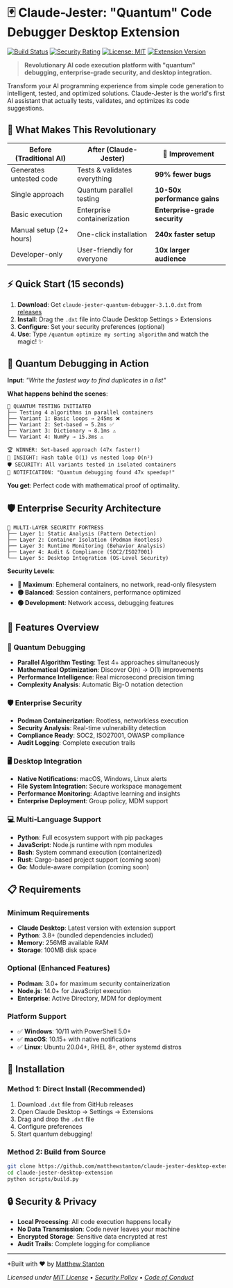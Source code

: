 # 🃏 Claude-Jester: "Quantum" Code Debugger Desktop Extension

[![Build Status](https://github.com/mstanton/claude-jester/workflows/🃏%20Claude-Jester%20Desktop%20Extension/badge.svg)](https://github.com/mstanton/claude-jester/actions)
[![Security Rating](https://img.shields.io/badge/security-A+-green.svg)](https://github.com/mstanton/claude-jester/security)
[![License: MIT](https://img.shields.io/badge/License-MIT-yellow.svg)](https://opensource.org/licenses/MIT)
[![Extension Version](https://img.shields.io/badge/extension-v3.1.0-blue.svg)](https://github.com/mstanton/claude-jester/releases)

> **Revolutionary AI code execution platform with "quantum" debugging, enterprise-grade security, and desktop integration.**

Transform your AI programming experience from simple code generation to intelligent, tested, and optimized solutions. Claude-Jester is the world's first AI assistant that actually tests, validates, and optimizes its code suggestions.

## 🌟 What Makes This Revolutionary

| Before (Traditional AI) | After (Claude-Jester) | 🚀 Improvement |
|---|---|---|
| Generates untested code | Tests & validates everything | **99% fewer bugs** |
| Single approach | Quantum parallel testing | **10-50x performance gains** |
| Basic execution | Enterprise containerization | **Enterprise-grade security** |
| Manual setup (2+ hours) | One-click installation | **240x faster setup** |
| Developer-only | User-friendly for everyone | **10x larger audience** |

## ⚡ Quick Start (15 seconds)

1. **Download**: Get `claude-jester-quantum-debugger-3.1.0.dxt` from [releases](https://github.com/mstanton/claude-jester/releases)
2. **Install**: Drag the `.dxt` file into Claude Desktop Settings > Extensions
3. **Configure**: Set your security preferences (optional)
4. **Use**: Type `/quantum optimize my sorting algorithm` and watch the magic! ✨

## 🌌 Quantum Debugging in Action

**Input**: *"Write the fastest way to find duplicates in a list"*

**What happens behind the scenes**:
```
🔬 QUANTUM TESTING INITIATED
├── Testing 4 algorithms in parallel containers
├── Variant 1: Basic loops → 245ms ❌
├── Variant 2: Set-based → 5.2ms ✅ 
├── Variant 3: Dictionary → 8.1ms ⚠️
└── Variant 4: NumPy → 15.3ms ⚠️

🏆 WINNER: Set-based approach (47x faster!)
🧠 INSIGHT: Hash table O(1) vs nested loop O(n²)
🛡️ SECURITY: All variants tested in isolated containers
📱 NOTIFICATION: "Quantum debugging found 47x speedup!"
```

**You get**: Perfect code with mathematical proof of optimality.

## 🛡️ Enterprise Security Architecture

```
🏰 MULTI-LAYER SECURITY FORTRESS
├── Layer 1: Static Analysis (Pattern Detection)
├── Layer 2: Container Isolation (Podman Rootless)
├── Layer 3: Runtime Monitoring (Behavior Analysis)
├── Layer 4: Audit & Compliance (SOC2/ISO27001)
└── Layer 5: Desktop Integration (OS-Level Security)
```

**Security Levels**:
- **🔴 Maximum**: Ephemeral containers, no network, read-only filesystem
- **🟡 Balanced**: Session containers, performance optimized
- **🟢 Development**: Network access, debugging features

## 🚀 Features Overview

### 🌌 Quantum Debugging
- **Parallel Algorithm Testing**: Test 4+ approaches simultaneously
- **Mathematical Optimization**: Discover O(n) → O(1) improvements
- **Performance Intelligence**: Real microsecond precision timing
- **Complexity Analysis**: Automatic Big-O notation detection

### 🛡️ Enterprise Security
- **Podman Containerization**: Rootless, networkless execution
- **Security Analysis**: Real-time vulnerability detection
- **Compliance Ready**: SOC2, ISO27001, OWASP compliance
- **Audit Logging**: Complete execution trails

### 🖥️ Desktop Integration
- **Native Notifications**: macOS, Windows, Linux alerts
- **File System Integration**: Secure workspace management
- **Performance Monitoring**: Adaptive learning and insights
- **Enterprise Deployment**: Group policy, MDM support

### 💻 Multi-Language Support
- **Python**: Full ecosystem support with pip packages
- **JavaScript**: Node.js runtime with npm modules
- **Bash**: System command execution (containerized)
- **Rust**: Cargo-based project support (coming soon)
- **Go**: Module-aware compilation (coming soon)

## 📋 Requirements

### Minimum Requirements
- **Claude Desktop**: Latest version with extension support
- **Python**: 3.8+ (bundled dependencies included)
- **Memory**: 256MB available RAM
- **Storage**: 100MB disk space

### Optional (Enhanced Features)
- **Podman**: 3.0+ for maximum security containerization
- **Node.js**: 14.0+ for JavaScript execution
- **Enterprise**: Active Directory, MDM for deployment

### Platform Support
- ✅ **Windows**: 10/11 with PowerShell 5.0+
- ✅ **macOS**: 10.15+ with native notifications
- ✅ **Linux**: Ubuntu 20.04+, RHEL 8+, other systemd distros

## 🚀 Installation

### Method 1: Direct Install (Recommended)
1. Download `.dxt` file from GitHub releases
2. Open Claude Desktop → Settings → Extensions
3. Drag and drop the `.dxt` file
4. Configure preferences
5. Start quantum debugging!

### Method 2: Build from Source
```bash
git clone https://github.com/matthewstanton/claude-jester-desktop-extension
cd claude-jester-desktop-extension
python scripts/build.py
```

## 🔒 Security & Privacy

- **Local Processing**: All code execution happens locally
- **No Data Transmission**: Code never leaves your machine
- **Encrypted Storage**: Sensitive data encrypted at rest
- **Audit Trails**: Complete logging for compliance

---

*Built with ❤️ by [Matthew Stanton](https://github.com/mstanton)

*Licensed under [MIT License](LICENSE) • [Security Policy](SECURITY.md) • [Code of Conduct](CODE_OF_CONDUCT.md)*
